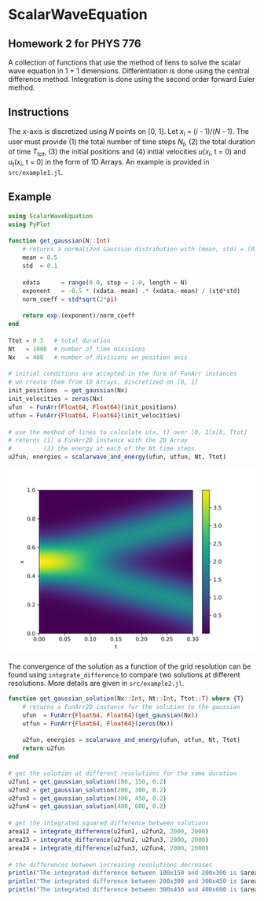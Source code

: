 # ScalarWaveEquation

## Homework 2 for PHYS 776

A collection of functions that use the method of liens to solve the scalar wave equation in 1 + 1 dimensions. Differentiation is done using the central difference method. Integration is done using the second order forward Euler method.

## Instructions

The *x*-axis is discretized using *N* points on [0, 1]. Let *x*<sub>*i*</sub> = (*i* - 1)/(*N* - 1). The user must provide (1) the total number of time steps *N*<sub>*t*</sub>, (2) the total duration of time *T*<sub>*tot*</sub>, (3) the initial positions and (4) initial velocities *u*(*x*<sub>*i*</sub>, t = 0) and *u*<sub>*t*</sub>(*x*<sub>*i*</sub>, t = 0) in the form of 1D Arrays. An example is provided in `src/example1.jl`.

## Example

```Julia
using ScalarWaveEquation
using PyPlot

function get_gaussian(N::Int)
	# returns a normalized Gaussian distribution with (mean, std) = (0.5, 0.1)
	mean = 0.5
	std  = 0.1
	
	xdata      = range(0.0, stop = 1.0, length = N)
	exponent   = -0.5 * (xdata.-mean) .* (xdata.-mean) / (std*std)
	norm_coeff = std*sqrt(2*pi)
	
	return exp.(exponent)/norm_coeff
end

Ttot = 0.3   # total duration
Nt   = 1000  # number of time divisions
Nx   = 400   # number of divisions on position axis

# initial conditions are accepted in the form of FunArr instances
# we create them from 1D Arrays, discretized on [0, 1]
init_positions  = get_gaussian(Nx)
init_velocities = zeros(Nx)
ufun  = FunArr{Float64, Float64}(init_positions)
utfun = FunArr{Float64, Float64}(init_velocities)

# use the method of lines to calculate u(x, t) over [0, 1]x[0, Ttot]
# returns (1) a FunArr2D instance with the 2D Array
#         (2) the energy at each of the Nt time steps
u2fun, energies = scalarwave_and_energy(ufun, utfun, Nt, Ttot)
```

![u(x, t) for example 1](images/figure1.png)

The convergence of the solution as a function of the grid resolution can be found using `integrate_difference` to compare two solutions at different resolutions. More details are given in `src/example2.jl`.

```Julia
function get_gaussian_solution(Nx::Int, Nt::Int, Ttot::T) where {T}
	# returns a FunArr2D instance for the solution to the gaussian
	ufun  = FunArr{Float64, Float64}(get_gaussian(Nx))
	utfun = FunArr{Float64, Float64}(zeros(Nx))
	
	u2fun, energies = scalarwave_and_energy(ufun, utfun, Nt, Ttot)
	return u2fun
end

# get the solution at different resolutions for the same duration
u2fun1 = get_gaussian_solution(100, 150, 0.2)
u2fun2 = get_gaussian_solution(200, 300, 0.2)
u2fun3 = get_gaussian_solution(300, 450, 0.2)
u2fun4 = get_gaussian_solution(400, 600, 0.2)

# get the integrated squared difference between solutions
area12 = integrate_difference(u2fun1, u2fun2, 2000, 2000)
area23 = integrate_difference(u2fun2, u2fun3, 2000, 2000)
area34 = integrate_difference(u2fun3, u2fun4, 2000, 2000)

# the differences between increasing resolutions decreases
println("The integrated difference between 100x150 and 200x300 is $area12")
println("The integrated difference between 200x300 and 300x450 is $area23")
println("The integrated difference between 300x450 and 400x600 is $area34")
```
